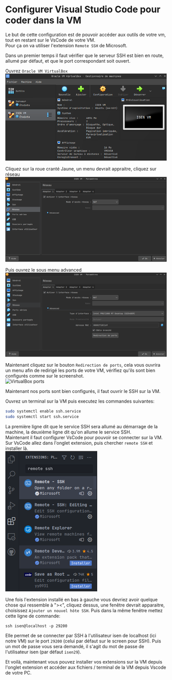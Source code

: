 # Configurer Visual Studio Code pour coder dans la VM

Le but de cette configuration est de pouvoir accéder aux outils de votre vm, tout en restant sur le VsCode de votre VM.   
Pour ça on va utiliser l'extension `Remote SSH` de Microsoft.  

Dans un premier temps il faut vérifier que le serveur SSH est bien en route, allumé par défaut, et que le port correspondant soit ouvert.  

Ouvrez `Oracle VM VirtualBox`  
![Virtualbox](../screen/virtualbox.png)  
  
Cliquez sur la roue cranté Jaune, un menu devrait appraitre, cliquez sur réseau
![Virtualbox network](../screen/virtualbox-settings.png)  
  
Puis ouvrez le sous menu advanced  
![Virtualbox network advanced](../screen/virtualbox-network.png)  
  
Maintenant cliquez sur le bouton `Redirection de ports`, cela vous ouvrira un menu afin de redirigé les ports de votre VM, vérifiez qu'ils sont bien configurés comme sur le screenshot.  
![VirtualBox ports](../screen/virtualbox-ports.png)  
  
Maintenant nos ports sont bien configurés, il faut ouvrir le SSH sur la VM.

Ouvrez un terminal sur la VM puis executez les commandes suivantes:

```bash
sudo systemctl enable ssh.service
sudo systemctl start ssh.service
```

La première ligne dit que le service SSH sera allumé au démarrage de la machine, la deuxième ligne dit qu'on allume le service SSH.  
Maintenant il faut configurer VsCode pour pouvoir se connecter sur la VM. Sur VsCode allez dans l'onglet extension, puis chercher `remote SSH` et installer là.  
![Vscode Remote SSH](../screen/vscode-remote-ssh.png)  

Une fois l'extension installé en bas à gauche vous devriez avoir quelque chose qui ressemble à "><", cliquez dessus, une fenêtre devrait apparaitre, choisissez `Ajouter un nouvel hôte SSH`.
Puis dans la même fenêtre mettez cette ligne de commande:
```
ssh isen@localhost -p 29200
```

Elle permet de se connecter par SSH à l'utilisateur isen de localhost (ici notre VM) sur le port `29200` (celui par défaut sur le screen pour SSH). Puis un mot de passe vous sera demandé, il s'agit du mot de passe de l'utilisateur isen (par défaut `isen29`).

Et voilà, maintenant vous pouvez installer vos extensions sur la VM depuis l'onglet extension et accéder aux fichiers / terminal de la VM depuis Vscode de votre PC.
